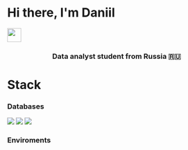 <h1 align="left">Hi there, I'm Daniil</h1>
<img src="https://github.com/blackcater/blackcater/raw/main/images/Hi.gif" height="32"></h1>
<h3 align="center">Data analyst student from Russia 🇷🇺</h3>

<h1 align="left">Stack</h1>
<h3 align="left">Databases</h3>
<img src="https://img.shields.io/badge/mysql-4479A1.svg?style=for-the-badge&logo=mysql&logoColor=white">
<img src="https://img.shields.io/badge/postgres-%23316192.svg?style=for-the-badge&logo=postgresql&logoColor=white">
<img src="https://img.shields.io/badge/MongoDB-%234ea94b.svg?style=for-the-badge&logo=mongodb&logoColor=white">

<h3 align="left">Enviroments</h3>

<!---
beberich/beberich is a ✨ special ✨ repository because its `README.md` (this file) appears on your GitHub profile.
You can click the Preview link to take a look at your changes.
--->
